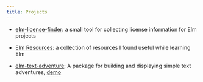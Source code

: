 ```yaml
---
title: Projects
---
```


- [elm-license-finder](https://github.com/wolfadex/elm-license-finder): a small tool for collecting license information for Elm projects

- [Elm Resources](https://wolfadex.github.io/elm-resources/): a collection of resources I found useful while learning Elm

- [elm-text-adventure](https://github.com/wolfadex/elm-text-adventure): A package for building and displaying simple text adventures, [demo](https://wolfadex.github.io/elm-text-adventure/)
